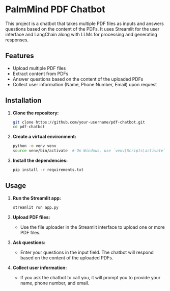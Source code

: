# PalmMind PDF Chatbot

This project is a chatbot that takes multiple PDF files as inputs and answers questions based on the content of the PDFs. It uses Streamlit for the user interface and LangChain along with LLMs for processing and generating responses.

## Features

- Upload multiple PDF files
- Extract content from PDFs
- Answer questions based on the content of the uploaded PDFs
- Collect user information (Name, Phone Number, Email) upon request

## Installation

1. **Clone the repository:**

    ```bash
    git clone https://github.com/your-username/pdf-chatbot.git
    cd pdf-chatbot
    ```

2. **Create a virtual environment:**

    ```bash
    python -m venv venv
    source venv/bin/activate  # On Windows, use `venv\Scripts\activate`
    ```

3. **Install the dependencies:**

    ```bash
    pip install -r requirements.txt
    ```

## Usage

1. **Run the Streamlit app:**

    ```bash
    streamlit run app.py
    ```

2. **Upload PDF files:**

    - Use the file uploader in the Streamlit interface to upload one or more PDF files.

3. **Ask questions:**

    - Enter your questions in the input field. The chatbot will respond based on the content of the uploaded PDFs.

4. **Collect user information:**

    - If you ask the chatbot to call you, it will prompt you to provide your name, phone number, and email.


